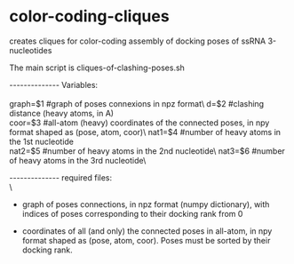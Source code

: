# color-coding-cliques
creates cliques for color-coding assembly of docking poses of ssRNA 3-nucleotides

The main script is cliques-of-clashing-poses.sh

-------------- Variables: \
\
graph=$1   #graph of poses connexions in npz format\
d=$2       #clashing distance (heavy atoms, in A)\
coor=$3    #all-atom (heavy) coordinates of the connected poses, in npy format shaped as (pose, atom, coor)\
nat1=$4    #number of heavy atoms in the 1st nucleotide\
nat2=$5    #number of heavy atoms in the 2nd nucleotide\
nat3=$6    #number of heavy atoms in the 3rd nucleotide\


-------------- required files: \
\

- graph of poses connections, in npz format (numpy dictionary), with indices of poses corresponding to their docking rank from 0

- coordinates of all (and only) the connected poses in all-atom, in npy format shaped as (pose, atom, coor). Poses must be sorted by their docking rank.


